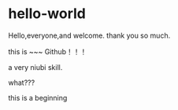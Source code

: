 # hello-world

Hello,everyone,and welcome. thank you so much.

this is ~~~ Github！！！

a very niubi skill.

what???

this is a beginning

